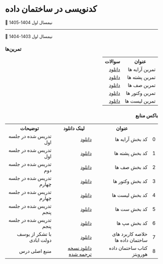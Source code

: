 # کدنویسی در ساختمان داده

📅 نیمسال اول 1404-1405

------------------------
📅 نیمسال اول 1403-1404
<br>

### تمرین‌ها
<div dir='rtl'>
<table>
  <tr>
    <th>عنوان</th>
    <th>سوالات</th>
  </tr>
  <tr>
    <td>تمرین آرایه ها</td>
    <td><a href="https://github.com/LeDerouxe/Data-Structure-Coding/blob/main/Arrays%20Q.pdf">دانلود</a></td>
  </tr>
  <tr>
    <td>تمرین پشته ها</td>
    <td><a href="https://github.com/LeDerouxe/Data-Structure-Coding/blob/main/Stacks%20Q.pdf">دانلود</a></td>
  </tr>
 <tr>
    <td>تمرین صف ها</td>
    <td><a href="https://github.com/LeDerouxe/Data-Structure-Coding/blob/main/Queues%20Q.pdf">دانلود</a></td>
  </tr>
 <tr>
    <td>تمرین وکتور ها</td>
    <td><a href="https://github.com/LeDerouxe/Data-Structure-Coding/blob/main/Vectors%20Q.pdf">دانلود</a></td>
  </tr>
   <tr>
    <td>تمرین لیست ها</td>
    <td><a href="https://github.com/LeDerouxe/Data-Structure-Coding/blob/main/List%20Q.pdf">دانلود</a></td>
  </tr>
</table>
  
  
###  باکس منابع
  <table>
  <tr>
    <th></th>
    <th>عنوان</th>
    <th>لینک دانلود</th>
    <th>توضیحات</th>
  </tr>
 <tr>
    <td>0</td>
    <td>کد بخش آرایه ها</td>
    <td>
      <a href="https://github.com/LeDerouxe/Data-Structure-Coding/blob/main/Arrays(Matrix).cpp">دانلود</a>
    </td>
    <td>
      تدریس شده در جلسه اول
    </td>
  </tr>
<tr>
    <td>1</td>
    <td>کد بخش پشته ها</td>
    <td>
      <a href="https://github.com/LeDerouxe/Data-Structure-Coding/blob/main/Stacks.cpp">دانلود</a>
    </td>
    <td>تدریس شده در جلسه اول</td>
  </tr>
<tr>
    <td>2</td>
    <td>کد بخش صف ها</td>
    <td>
      <a href="https://github.com/LeDerouxe/Data-Structure-Coding/blob/main/Queues.cpp">دانلود</a>
    </td>
    <td>تدریس شده در جلسه دوم</td>
  </tr>

<tr>
    <td>3</td>
    <td>کد بخش وکتور ها</td>
    <td>
      <a href="https://github.com/LeDerouxe/Data-Structure-Coding/blob/main/Vectors.cpp">دانلود</a>
    </td>
    <td>تدریس شده در جلسه چهارم</td>
  </tr>
    <tr>
    <td>4</td>
    <td>کد بخش لیست ها</td>
    <td>
      <a href="https://github.com/LeDerouxe/Data-Structure-Coding/blob/main/List.cpp">دانلود</a>
    </td>
    <td>تدریس شده در جلسه چهارم</td>
  </tr>
   <tr>
    <td>5</td>
    <td>کد بخش ست ها</td>
    <td>
      <a href="https://github.com/LeDerouxe/Data-Structure-Coding/blob/main/Sets.cpp">دانلود</a>
    </td>
    <td>تدریس شده در جلسه پنجم</td>
  </tr>
  <tr>
    <td>6</td>
    <td>کد بخش مپ ها</td>
    <td>
      <a href="https://github.com/LeDerouxe/Data-Structure-Coding/blob/main/Maps.cpp">دانلود</a>
    </td>
    <td>تدریس شده در جلسه پنجم</td>
  </tr>
  <tr>
       <td>7</td>
    <td>خلاصه کاربرد های ساختمان داده ها</td>
    <td>
      <a href="https://github.com/LeDerouxe/Data-Structure-Coding/blob/main/DS%20Summary.png">دانلود</a>
    </td>
    <td>با تشکر از یوسف دولت ابادی</td>
  </tr>
  <tr>
    <td>8</td>
    <td>کتاب ساختمان داده هورویتز </td>
    <td>
      <a href="http://www.mediafire.com/download/q2sze9cwtgt8e8l/DS(Horowitz_Farsi).pdf">دانلود نسخه ترجمه شده</a>
    </td>
    <td>
      منبع اصلی درس
    </td>
  </tr>
 
  
  
  <table/>
</div>

<br>
